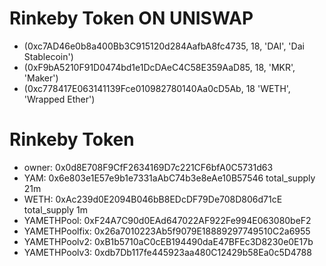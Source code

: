 # Rinkeby Token ON UNISWAP
- (0xc7AD46e0b8a400Bb3C915120d284AafbA8fc4735, 18, 'DAI', 'Dai Stablecoin')
- (0xF9bA5210F91D0474bd1e1DcDAeC4C58E359AaD85, 18, 'MKR', 'Maker')
- (0xc778417E063141139Fce010982780140Aa0cD5Ab, 18 'WETH', 'Wrapped Ether')

# Rinkeby Token
- owner: 0x0d8E708F9CfF2634169D7c221CF6bfA0C5731d63
- YAM: 0x6e803e1E57e9b1e7331aAbC74b3e8eAe10B57546   total_supply 21m
- WETH: 0xAc239d0E2094B046bB8EDcDF79De708D806d71cE  total_supply 1m
- YAMETHPool: 0xF24A7C90d0EAd647022AF922Fe994E063080beF2
- YAMETHPoolfix: 0x26a7010223Ab5f9079E18889297749510C2a6955
- YAMETHPoolv2: 0xB1b5710aC0cEB194490daE47BFEc3D8230e0E17b
- YAMETHPoolv3: 0xdb7Db117fe445923aa480C12429b58Ea0c5D4788
